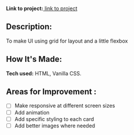 **Link to project:**[  link to project](https://admirable-faun-6d75ba.netlify.app/)

## Description:
To make UI using grid for layout and a little flexbox

## How It's Made:

**Tech used:** HTML, Vanilla CSS.

## Areas for Improvement :
- [ ] Make responsive at different screen sizes
- [ ] Add animation
- [ ] Add specific styling to each card
- [ ] Add better images where needed
